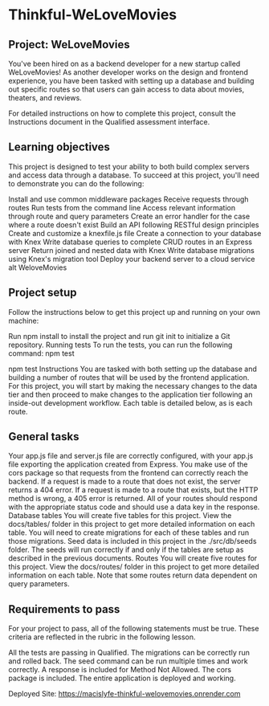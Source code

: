 # Thinkful-WeLoveMovies

## Project: WeLoveMovies
You've been hired on as a backend developer for a new startup called WeLoveMovies! As another developer works on the design and frontend experience, you have been tasked with setting up a database and building out specific routes so that users can gain access to data about movies, theaters, and reviews.

For detailed instructions on how to complete this project, consult the Instructions document in the Qualified assessment interface.

## Learning objectives
This project is designed to test your ability to both build complex servers and access data through a database. To succeed at this project, you'll need to demonstrate you can do the following:

Install and use common middleware packages
Receive requests through routes
Run tests from the command line
Access relevant information through route and query parameters
Create an error handler for the case where a route doesn't exist
Build an API following RESTful design principles
Create and customize a knexfile.js file
Create a connection to your database with Knex
Write database queries to complete CRUD routes in an Express server
Return joined and nested data with Knex
Write database migrations using Knex's migration tool
Deploy your backend server to a cloud service
alt WeloveMovies

## Project setup
Follow the instructions below to get this project up and running on your own machine:

Run npm install to install the project and run git init to initialize a Git repository.
Running tests
To run the tests, you can run the following command: npm test

npm test
Instructions
You are tasked with both setting up the database and building a number of routes that will be used by the frontend application. For this project, you will start by making the necessary changes to the data tier and then proceed to make changes to the application tier following an inside-out development workflow. Each table is detailed below, as is each route.

## General tasks
Your app.js file and server.js file are correctly configured, with your app.js file exporting the application created from Express.
You make use of the cors package so that requests from the frontend can correctly reach the backend.
If a request is made to a route that does not exist, the server returns a 404 error.
If a request is made to a route that exists, but the HTTP method is wrong, a 405 error is returned.
All of your routes should respond with the appropriate status code and should use a data key in the response.
Database tables
You will create five tables for this project. View the docs/tables/ folder in this project to get more detailed information on each table.
You will need to create migrations for each of these tables and run those migrations.
Seed data is included in this project in the ./src/db/seeds folder. The seeds will run correctly if and only if the tables are setup as described in the previous documents.
Routes
You will create five routes for this project. View the docs/routes/ folder in this project to get more detailed information on each table. Note that some routes return data dependent on query parameters.

## Requirements to pass
For your project to pass, all of the following statements must be true. These criteria are reflected in the rubric in the following lesson.

All the tests are passing in Qualified.
The migrations can be correctly run and rolled back.
The seed command can be run multiple times and work correctly.
A response is included for Method Not Allowed.
The cors package is included.
The entire application is deployed and working.

Deployed Site: https://macislyfe-thinkful-welovemovies.onrender.com
